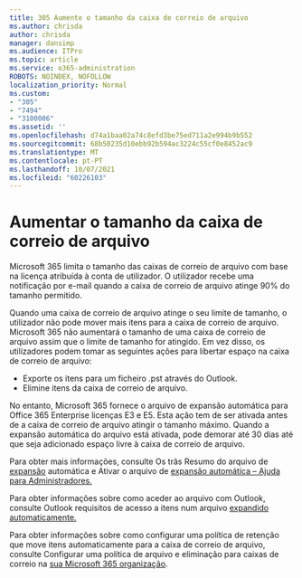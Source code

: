 ```yaml
---
title: 305 Aumente o tamanho da caixa de correio de arquivo
ms.author: chrisda
author: chrisda
manager: dansimp
ms.audience: ITPro
ms.topic: article
ms.service: o365-administration
ROBOTS: NOINDEX, NOFOLLOW
localization_priority: Normal
ms.custom:
- "305"
- "7494"
- "3100006"
ms.assetid: ''
ms.openlocfilehash: d74a1baa02a74c8efd3be75ed711a2e994b9b552
ms.sourcegitcommit: 68b50235d10ebb92b594ac3224c55cf0e8452ac9
ms.translationtype: MT
ms.contentlocale: pt-PT
ms.lasthandoff: 10/07/2021
ms.locfileid: "60226103"
---
```

# <a name="increase-the-archive-mailbox-size"></a>Aumentar o tamanho da caixa de correio de arquivo

Microsoft 365 limita o tamanho das caixas de correio de arquivo com base na licença atribuída à conta de utilizador. O utilizador recebe uma notificação por e-mail quando a caixa de correio de arquivo atinge 90% do tamanho permitido.

Quando uma caixa de correio de arquivo atinge o seu limite de tamanho, o utilizador não pode mover mais itens para a caixa de correio de arquivo. Microsoft 365 não aumentará o tamanho de uma caixa de correio de arquivo assim que o limite de tamanho for atingido. Em vez disso, os utilizadores podem tomar as seguintes ações para libertar espaço na caixa de correio de arquivo:

- Exporte os itens para um ficheiro .pst através do Outlook.
- Elimine itens da caixa de correio de arquivo.

No entanto, Microsoft 365 fornece o arquivo de expansão automática para Office 365 Enterprise licenças E3 e E5. Esta ação tem de ser ativada antes de a caixa de correio de arquivo atingir o tamanho máximo. Quando a expansão automática do arquivo está ativada, pode demorar até 30 dias até que seja adicionado espaço livre à caixa de correio de arquivo.

Para obter mais informações, consulte Os trãs Resumo do arquivo de [expansão](https://docs.microsoft.com/microsoft-365/compliance/autoexpanding-archiving) automática e Ativar o arquivo de [expansão automática – Ajuda para Administradores.](https://docs.microsoft.com/microsoft-365/compliance/enable-autoexpanding-archiving)

Para obter informações sobre como aceder ao arquivo com Outlook, consulte Outlook requisitos de acesso a itens num arquivo [expandido automaticamente.](https://docs.microsoft.com/microsoft-365/compliance/autoexpanding-archiving#outlook-requirements-for-accessing-items-in-an-auto-expanded-archive)

Para obter informações sobre como configurar uma política de retenção que move itens automaticamente para a caixa de correio de arquivo, consulte Configurar uma política de arquivo e eliminação para caixas de correio na [sua Microsoft 365 organização](https://docs.microsoft.com//microsoft-365/compliance/set-up-an-archive-and-deletion-policy-for-mailboxes).